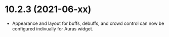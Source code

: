 # 10.2.3 (2021-06-xx)

* Appearance and layout for buffs, debuffs, and crowd control can now be configured indivually for Auras widget.
